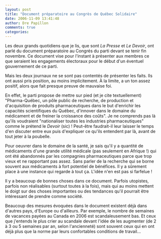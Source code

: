 ```yaml
---
layout: post
title: "Document préparatoire au Congrès de Québec Solidaire"
date: 2006-11-09 13:41:48
author: Dre Papillon
comments: true
categories: 
---
```



Les deux grands quotidiens que je lis, que sont *La Presse* et *Le Devoir*, ont parlé du document préparatoire au Congrés du parti  devant se tenir fin novembre. Ce document vise pour l'instant à présenter aux membres ce que seraient les engagements électoraux pour le début d'un éventuel gouvernement de ce parti.

Mais les deux journaux ne se sont pas contentés de présenter les faits. Ils ont aussi pris position, au moins implicitement. À la limite,  a un ton assez positif, alors que  fait presque preuve de mauvaise foi.

En effet, le parti propose de mettre sur pied (et je cite textuellement) "Pharma-Québec, un pôle public de recherche, de production et d'acquisition de produits pharmaceutiques dans le but d'enrichir les capacités scientifiques du Québec, d'innover dans le domaine du médicament et de freiner la croissance des coûts". Je ne comprends pas là qu'ils voudraient "nationaliser toutes les industries pharmaceutiques" comme le prétend le *Devoir* (sic) ! Peut-être faudrait-il leur laisser le temps d'en discuter entre eux puis d'expliquer ce qu'ils entendent par là, avant de tout jeter à la poubelle.

Pour oeuvrer dans le domaine de la santé, je sais qu'il y a quantité de médicaments d'une grande utilité médicale (pas seulement en Afrique !) qui ont été abandonnés par les compagnies pharmaceutiques parce que trop vieux et ne rapportant pas assez. Sans parler de la recherche qui se borne souvent aux médicaments à fort potentiel de bénéfices. Il y a sûrement place à une instance qui regarde à tout ça. L'idée n'en est pas si farfelue !

Il y a beaucoup de bonnes choses dans ce document. Parfois utopistes, parfois non réalisables (surtout toutes à la fois), mais qui au moins mettent le doigt sur des choses importantes ou des tendances qu'il pourrait être intéressant de prendre comme société.

Beaucoup des mesures évoquées dans le document existent déjà dans d'autres pays, d'Europe ou d'ailleurs. Par exemple, le nombre de semaines de vacances payées au Canada en 2006 est scandaleusement bas. Et ceux que j'entends le plus crier au scandale devant l'idée de les augmenter (de 2 à 3 ou 5 semaines par an, selon l'ancienneté) sont souvent ceux qui en ont déjà plus que la norme par leurs confortables conditions de travail...